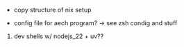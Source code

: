 - copy structure of nix setup

- config file for aech program? -> see zsh condig and stuff






1. dev shells w/ nodejs_22 + uv??